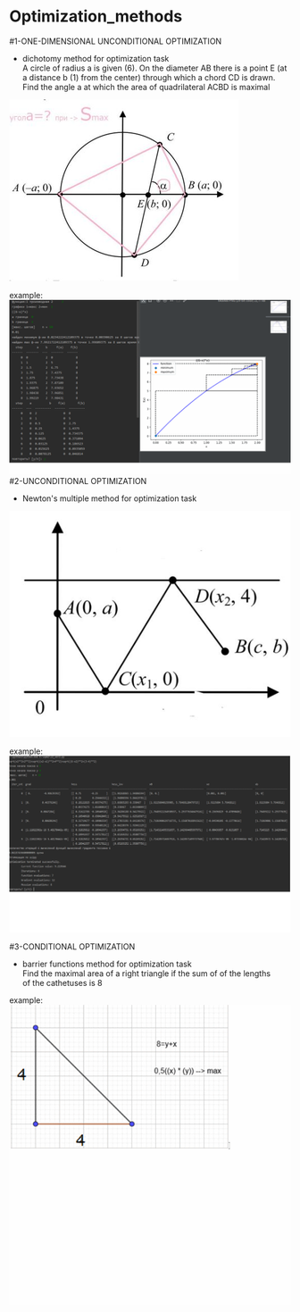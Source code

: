 # Optimization_methods  
#1-ONE-DIMENSIONAL UNCONDITIONAL OPTIMIZATION
- dichotomy method for optimization task  
A circle of radius a is given (6). On the diameter AB there is a point E   (at a distance b (1) from the center) through which a chord CD is drawn.   Find the angle a at which the area of quadrilateral ACBD is maximal  
  
  
![til](./dichotomy/assets/1_dichotomy.JPG)  
  
example:  
![til](./dichotomy/assets/GIF1.gif)
  #2-UNCONDITIONAL OPTIMIZATION  
- Newton's multiple method for optimization task 
  
![til](./Newton/assets/2_Newtons_multiple.JPG)  
  
example:  
![til](./Newton/assets/GIF2.gif)  
  
  
#3-CONDITIONAL OPTIMIZATION  
- barrier functions method for optimization task  
Find the maximal area of a right triangle if the sum of of the lengths  
of the cathetuses is 8  
  
example:  
![til](./barrier/assets/GIF4.gif)  
  
